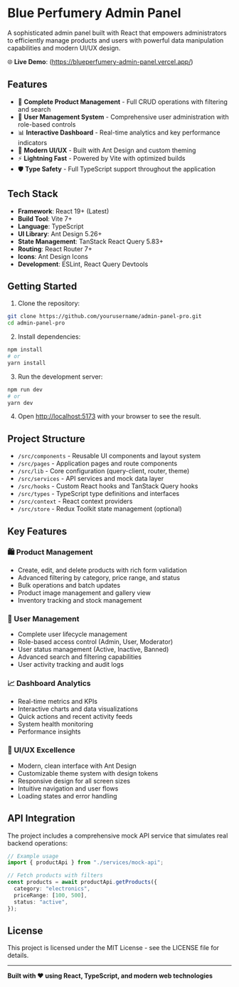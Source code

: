 # Blue Perfumery Admin Panel

A sophisticated admin panel built with React that empowers administrators to efficiently manage products and users with powerful data manipulation capabilities and modern UI/UX design.

🌐 **Live Demo**: (https://blueperfumery-admin-panel.vercel.app/)

## Features

- 🎯 **Complete Product Management** - Full CRUD operations with filtering and search
- 👥 **User Management System** - Comprehensive user administration with role-based controls
- 📊 **Interactive Dashboard** - Real-time analytics and key performance indicators
- 🎨 **Modern UI/UX** - Built with Ant Design and custom theming
- ⚡ **Lightning Fast** - Powered by Vite with optimized builds
- 🛡️ **Type Safety** - Full TypeScript support throughout the application

## Tech Stack

- **Framework**: React 19+ (Latest)
- **Build Tool**: Vite 7+
- **Language**: TypeScript
- **UI Library**: Ant Design 5.26+
- **State Management**: TanStack React Query 5.83+
- **Routing**: React Router 7+
- **Icons**: Ant Design Icons
- **Development**: ESLint, React Query Devtools

## Getting Started

1. Clone the repository:

```bash
git clone https://github.com/yourusername/admin-panel-pro.git
cd admin-panel-pro
```

2. Install dependencies:

```bash
npm install
# or
yarn install
```

3. Run the development server:

```bash
npm run dev
# or
yarn dev
```

4. Open [http://localhost:5173](http://localhost:5173) with your browser to see the result.

## Project Structure

- `/src/components` - Reusable UI components and layout system
- `/src/pages` - Application pages and route components
- `/src/lib` - Core configuration (query-client, router, theme)
- `/src/services` - API services and mock data layer
- `/src/hooks` - Custom React hooks and TanStack Query hooks
- `/src/types` - TypeScript type definitions and interfaces
- `/src/context` - React context providers
- `/src/store` - Redux Toolkit state management (optional)

## Key Features

### 🛍️ Product Management

- Create, edit, and delete products with rich form validation
- Advanced filtering by category, price range, and status
- Bulk operations and batch updates
- Product image management and gallery view
- Inventory tracking and stock management

### 👤 User Management

- Complete user lifecycle management
- Role-based access control (Admin, User, Moderator)
- User status management (Active, Inactive, Banned)
- Advanced search and filtering capabilities
- User activity tracking and audit logs

### 📈 Dashboard Analytics

- Real-time metrics and KPIs
- Interactive charts and data visualizations
- Quick actions and recent activity feeds
- System health monitoring
- Performance insights

### 🎨 UI/UX Excellence

- Modern, clean interface with Ant Design
- Customizable theme system with design tokens
- Responsive design for all screen sizes
- Intuitive navigation and user flows
- Loading states and error handling

## API Integration

The project includes a comprehensive mock API service that simulates real backend operations:

```typescript
// Example usage
import { productApi } from "./services/mock-api";

// Fetch products with filters
const products = await productApi.getProducts({
  category: "electronics",
  priceRange: [100, 500],
  status: "active",
});
```

## License

This project is licensed under the MIT License - see the LICENSE file for details.

---

**Built with ❤️ using React, TypeScript, and modern web technologies**
